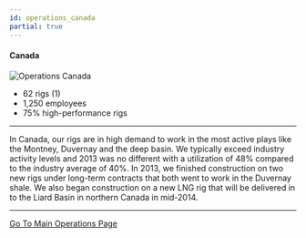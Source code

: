 ```yaml
---
id: operations_canada
partial: true
---
```


#### Canada

![Operations Canada]({{{staticpath}}}images/operations-canada.jpg)

- 62 rigs (1) 
- 1,250 employees 
- 75% high-performance rigs

---

In Canada, our rigs are in high demand to work in the most active plays like the Montney, Duvernay and the deep basin. We typically exceed industry activity levels and 2013 was no different with a utilization of 48% compared to the industry average of 40%. In 2013, we finished construction on two new rigs under long-term contracts that both went to work in the Duvernay shale. We also began construction on a new LNG rig that will be delivered in to the Liard Basin in northern Canada in mid-2014.

---

[Go To Main Operations Page]({{{links.services}}})

